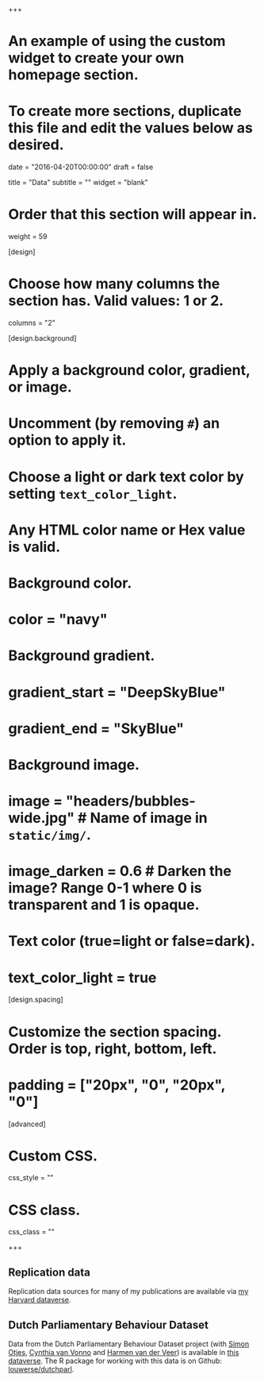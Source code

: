 +++
# An example of using the custom widget to create your own homepage section.
# To create more sections, duplicate this file and edit the values below as desired.

date = "2016-04-20T00:00:00"
draft = false

title = "Data"
subtitle = ""
widget = "blank"

# Order that this section will appear in.
weight = 59


[design]
  # Choose how many columns the section has. Valid values: 1 or 2.
  columns = "2"

[design.background]
  # Apply a background color, gradient, or image.
  #   Uncomment (by removing `#`) an option to apply it.
  #   Choose a light or dark text color by setting `text_color_light`.
  #   Any HTML color name or Hex value is valid.

  # Background color.
  # color = "navy"
  
  # Background gradient.
  # gradient_start = "DeepSkyBlue"
  # gradient_end = "SkyBlue"
  
  # Background image.
  # image = "headers/bubbles-wide.jpg"  # Name of image in `static/img/`.
  # image_darken = 0.6  # Darken the image? Range 0-1 where 0 is transparent and 1 is opaque.

  # Text color (true=light or false=dark).
  # text_color_light = true

[design.spacing]
  # Customize the section spacing. Order is top, right, bottom, left.
  # padding = ["20px", "0", "20px", "0"]

[advanced]
 # Custom CSS. 
 css_style = ""
 
 # CSS class.
 css_class = ""


+++

## Replication data
Replication data sources for many of my publications are available via [my Harvard dataverse](https://dataverse.harvard.edu/dataverse/tomlouwerse).

## Dutch Parliamentary Behaviour Dataset
Data from the Dutch Parliamentary Behaviour Dataset project (with [Simon Otjes](https://www.simonotjes.nl/), [Cynthia van Vonno](https://www.universiteitleiden.nl/en/staffmembers/cynthia-van-vonno) and [Harmen van der Veer](https://www.universiteitleiden.nl/medewerkers/harmen-van-der-veer#tab-1)) is available in [this dataverse](https://dataverse.harvard.edu/dataverse/dutchparl). The R package for working with this data is on Github: [louwerse/dutchparl](https://louwerse.github.io/dutchparl/).